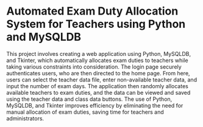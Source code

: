 # Automated Exam Duty Allocation System for Teachers using Python and MySQLDB

This project involves creating a web application using Python, MySQLDB, and Tkinter, which automatically allocates exam duties to teachers while taking various constraints into consideration. The login page securely authenticates users, who are then directed to the home page. From here, users can select the teacher data file, enter non-available teacher data, and input the number of exam days. The application then randomly allocates available teachers to exam duties, and the data can be viewed and saved using the teacher data and class data buttons. The use of Python, MySQLDB, and Tkinter improves efficiency by eliminating the need for manual allocation of exam duties, saving time for teachers and administrators.
